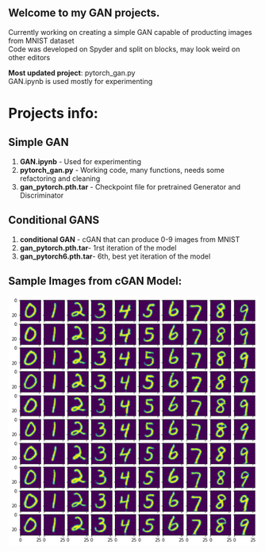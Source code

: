 ## Welcome to my GAN projects. 
Currently working on creating a simple GAN capable of producting images from MNIST dataset  
Code was developed on Spyder and split on blocks, may look weird on other editors

**Most updated project**: pytorch_gan.py  
GAN.ipynb is used mostly for experimenting

# Projects info:
## Simple GAN
1. **GAN.ipynb** - Used for experimenting
2. **pytorch_gan.py** - Working code, many  functions, needs some refactoring and cleaning
3. **gan_pytorch.pth.tar** - Checkpoint file for pretrained Generator and Discriminator 

## Conditional GANS
1. **conditional GAN** - cGAN that can produce 0-9 images from MNIST  
2. **gan_pytorch.pth.tar**- 1rst iteration of the model
3. **gan_pytorch6.pth.tar**- 6th, best yet iteration of the model

## Sample Images from cGAN Model:
![results image](images/results.jpg)




